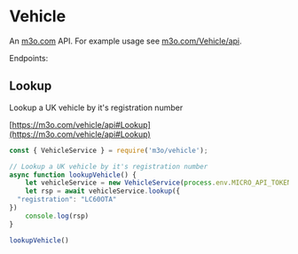 # Vehicle

An [m3o.com](https://m3o.com) API. For example usage see [m3o.com/Vehicle/api](https://m3o.com/Vehicle/api).

Endpoints:

## Lookup

Lookup a UK vehicle by it's registration number


[https://m3o.com/vehicle/api#Lookup](https://m3o.com/vehicle/api#Lookup)

```js
const { VehicleService } = require('m3o/vehicle');

// Lookup a UK vehicle by it's registration number
async function lookupVehicle() {
	let vehicleService = new VehicleService(process.env.MICRO_API_TOKEN)
	let rsp = await vehicleService.lookup({
  "registration": "LC60OTA"
})
	console.log(rsp)
}

lookupVehicle()
```
